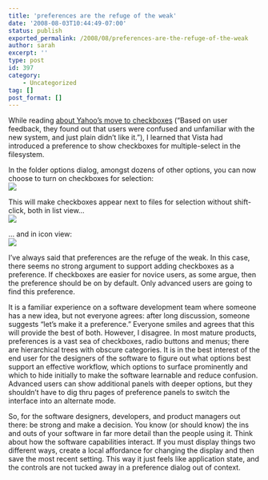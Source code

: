 ```yaml
---
title: 'preferences are the refuge of the weak'
date: '2008-08-03T10:44:49-07:00'
status: publish
exported_permalink: /2008/08/preferences-are-the-refuge-of-the-weak
author: sarah
excerpt: ''
type: post
id: 397
category:
    - Uncategorized
tag: []
post_format: []
---
```

While reading [about Yahoo’s move to checkboxes](http://www.webpronews.com/blogtalk/2007/06/07/yahoo-learning-email-innovation-lesson) (“Based on user feedback, they found out that users were confused and unfamiliar with the new system, and just plain didn’t like it.”), I learned that Vista had introduced a preference to show checkboxes for multiple-select in the filesystem.

In the folder options dialog, amongst dozens of other options, you can now choose to turn on checkboxes for selection:  
![](http://www.lytebyte.com/wp-content/uploads/2007/07/folder-options-to-enable-check-boxes.png)

This will make checkboxes appear next to files for selection without shift-click, both in list view…  
![](http://www.lytebyte.com/wp-content/uploads/2007/07/multiple-selection-by-check-box.png)

… and in icon view:  
![](http://www.nirmaltv.com/wp-content/uploads/2008/06/image-thumb4.png)

I’ve always said that preferences are the refuge of the weak. In this case, there seems no strong argument to support adding checkboxes as a preference. If checkboxes are easier for novice users, as some argue, then the preference should be on by default. Only advanced users are going to find this preference.

It is a familiar experience on a software development team where someone has a new idea, but not everyone agrees: after long discussion, someone suggests “let’s make it a preference.” Everyone smiles and agrees that this will provide the best of both. However, I disagree. In most mature products, preferences is a vast sea of checkboxes, radio buttons and menus; there are hierarchical trees with obscure categories. It is in the best interest of the end user for the designers of the software to figure out what options best support an effective workflow, which options to surface prominently and which to hide initially to make the software learnable and reduce confusion. Advanced users can show additional panels with deeper options, but they shouldn’t have to dig thru pages of preference panels to switch the interface into an alternate mode.

So, for the software designers, developers, and product managers out there: be strong and make a decision. You know (or should know) the ins and outs of your software in far more detail than the people using it. Think about how the software capabilities interact. If you must display things two different ways, create a local affordance for changing the display and then save the most recent setting. This way it just feels like application state, and the controls are not tucked away in a preference dialog out of context.